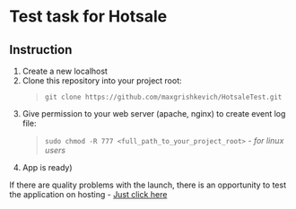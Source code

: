 # Test task for Hotsale
## Instruction
1. Create a new localhost
2. Clone this repository into your project root:
    >`git clone https://github.com/maxgrishkevich/HotsaleTest.git`
3. Give permission to your web server (apache, nginx) to create event log file:  
    >`sudo chmod -R 777 <full_path_to_your_project_root>` *- for linux users*
4. App is ready)  

If there are quality problems with the launch, there is an opportunity to test the application on hosting - [Just click here](https://hotsaletest.000webhostapp.com/) 
